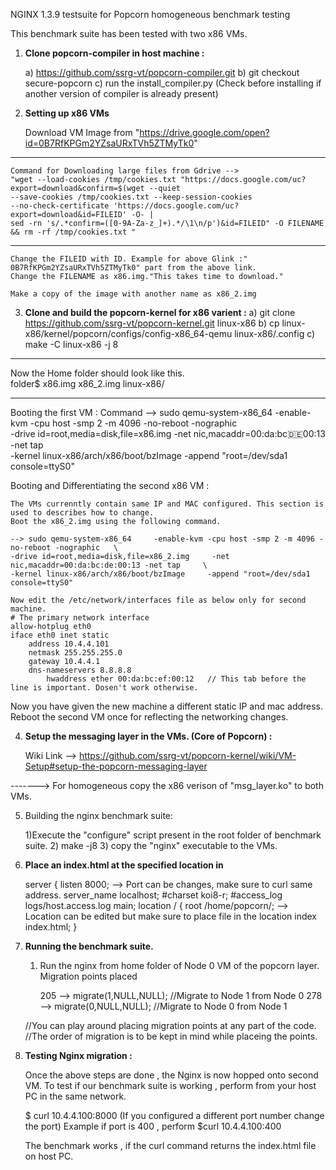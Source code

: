 
NGINX 1.3.9 testsuite for Popcorn homogeneous benchmark testing

This benchmark suite has been tested with two x86 VMs.

1) **Clone popcorn-compiler in host machine :**

	a) https://github.com/ssrg-vt/popcorn-compiler.git
	b) git checkout secure-popcorn
	c) run the install_compiler.py (Check before installing if another version of compiler is already present)

2) **Setting up x86 VMs**

	Download VM Image from "https://drive.google.com/open?id=0B7RfKPGm2YZsaURxTVh5ZTMyTk0"
************************************
	Command for Downloading large files from Gdrive --> 
	"wget --load-cookies /tmp/cookies.txt "https://docs.google.com/uc?export=download&confirm=$(wget --quiet 
	--save-cookies /tmp/cookies.txt --keep-session-cookies 
	--no-check-certificate 'https://docs.google.com/uc?export=download&id=FILEID' -O- | 
	sed -rn 's/.*confirm=([0-9A-Za-z_]+).*/\1\n/p')&id=FILEID" -O FILENAME && rm -rf /tmp/cookies.txt "
*************************************
	Change the FILEID with ID. Example for above Glink :" 0B7RfKPGm2YZsaURxTVh5ZTMyTk0" part from the above link.
	Change the FILENAME as x86.img."This takes time to download."

	Make a copy of the image with another name as x86_2.img

3) **Clone and build the popcorn-kernel for x86 varient :**
	a) git clone https://github.com/ssrg-vt/popcorn-kernel.git linux-x86
	b) cp linux-x86/kernel/popcorn/configs/config-x86_64-qemu linux-x86/.config
	c) make -C linux-x86 -j 8
	
*******************************************************	
Now the Home folder should look like this. 		
folder$   x86.img x86_2.img linux-x86/
*******************************************************
Booting the first VM :
	Command --> sudo qemu-system-x86_64     -enable-kvm -cpu host -smp 2 -m 4096 -no-reboot -nographic     
	-drive id=root,media=disk,file=x86.img     -net nic,macaddr=00:da:bc:de:00:13 -net tap     
	-kernel linux-x86/arch/x86/boot/bzImage     -append "root=/dev/sda1 console=ttyS0"

Booting and Differentiating the second x86 VM :

	The VMs currenntly contain same IP and MAC configured. This section is used to describes how to change. 
	Boot the x86_2.img using the following command.
	
	--> sudo qemu-system-x86_64     -enable-kvm -cpu host -smp 2 -m 4096 -no-reboot -nographic   \  
	-drive id=root,media=disk,file=x86_2.img     -net nic,macaddr=00:da:bc:de:00:13 -net tap     \
	-kernel linux-x86/arch/x86/boot/bzImage     -append "root=/dev/sda1 console=ttyS0"
	
	Now edit the /etc/network/interfaces file as below only for second machine.
	# The primary network interface
	allow-hotplug eth0
	iface eth0 inet static
        address 10.4.4.101
        netmask 255.255.255.0
        gateway 10.4.4.1
        dns-nameservers 8.8.8.8
		 	hwaddress ether 00:da:bc:ef:00:12	// This tab before the line is important. Dosen't work otherwise.
	
Now you have given the new machine a different static IP and mac address.
	Reboot the second VM once for reflecting the networking changes. 

 4) **Setup the messaging layer in the VMs. (Core of Popcorn) :**

	Wiki Link --> https://github.com/ssrg-vt/popcorn-kernel/wiki/VM-Setup#setup-the-popcorn-messaging-layer
		
------->	For homogeneous copy the x86 verison of "msg_layer.ko" to both VMs.

5) Building the nginx benchmark suite:

	1)Execute the "configure" script present in the root folder of benchmark suite.
	2) make -j8
	3) copy the "nginx" executable to the VMs. 

6) **Place an index.html at the specified location in** 

	server {
        listen       8000;	      --> Port can be changes, make sure to curl same address.
        server_name  localhost;
        #charset koi8-r;
        #access_log  logs/host.access.log  main;
        location / {
            root   /home/popcorn/;	--> Location can be edited but make sure to place file in the location
            index  index.html;
        }

7) **Running the benchmark suite.**
	1) Run the nginx from home folder of Node 0 VM of the popcorn layer.
	Migration points placed

		205 --> migrate(1,NULL,NULL);  //Migrate to Node 1 from Node 0
		278 --> migrate(0,NULL,NULL);  //Migrate to Node 0 from Node 1

	//You can play around placing migration points at any part of the code. 	//The order of migration is to be kept in mind while placeing the points.

8) **Testing Nginx migration :**

	Once the above steps are done , the Nginx is now hopped onto second VM. To test if our benchmark suite is working , 
	perform from your host PC in the same network.

	$ curl 10.4.4.100:8000 (If you configured a different port number change the port) 
		 Example if port is 400 , perform $curl 10.4.4.100:400
		 
	The benchmark works , if the curl command returns the index.html file on host PC. 	 
